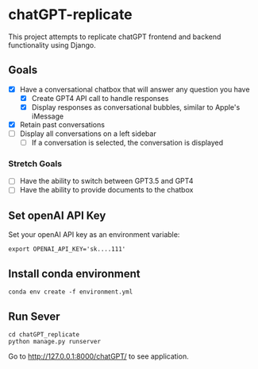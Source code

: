 # chatGPT-replicate

This project attempts to replicate chatGPT frontend and backend functionality using Django. 

## Goals

- [X] Have a conversational chatbox that will answer any question you have
  - [X] Create GPT4 API call to handle responses
  - [X] Display responses as conversational bubbles, similar to Apple's iMessage
- [X] Retain past conversations
- [ ] Display all conversations on a left sidebar
  - [ ] If a conversation is selected, the conversation is displayed

### Stretch Goals 
- [ ] Have the ability to switch between GPT3.5 and GPT4
- [ ] Have the ability to provide documents to the chatbox 

## Set openAI API Key

Set your openAI API key as an environment variable:
```
export OPENAI_API_KEY='sk....111'
```

## Install conda environment

```
conda env create -f environment.yml
```

## Run Sever

```
cd chatGPT_replicate
python manage.py runserver
```

Go to http://127.0.0.1:8000/chatGPT/ to see application.
